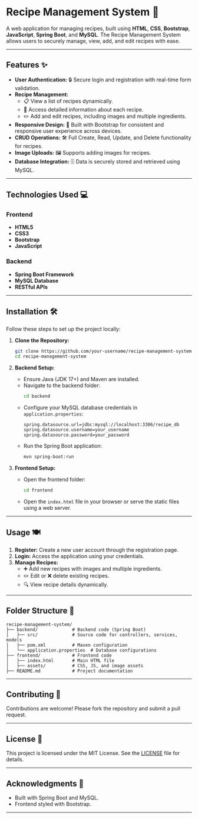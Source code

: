 # Recipe Management System 🍴

A web application for managing recipes, built using **HTML**, **CSS**, **Bootstrap**, **JavaScript**, **Spring Boot**, and **MySQL**. The Recipe Management System allows users to securely manage, view, add, and edit recipes with ease.

---

## Features ✨

- **User Authentication:** 🔒 Secure login and registration with real-time form validation.
- **Recipe Management:**
  - 📋 View a list of recipes dynamically.
  - 📖 Access detailed information about each recipe.
  - ✏️ Add and edit recipes, including images and multiple ingredients.
- **Responsive Design:** 📱 Built with Bootstrap for consistent and responsive user experience across devices.
- **CRUD Operations:** 🛠️ Full Create, Read, Update, and Delete functionality for recipes.
- **Image Uploads:** 🖼️ Supports adding images for recipes.
- **Database Integration:** 🗄️ Data is securely stored and retrieved using MySQL.

---

## Technologies Used 💻

### Frontend
- **HTML5**
- **CSS3**
- **Bootstrap**
- **JavaScript**

### Backend
- **Spring Boot Framework**
- **MySQL Database**
- **RESTful APIs**

---

## Installation 🛠️

Follow these steps to set up the project locally:

1. **Clone the Repository:**
   ```bash
   git clone https://github.com/your-username/recipe-management-system.git
   cd recipe-management-system
   ```

2. **Backend Setup:**
   - Ensure Java (JDK 17+) and Maven are installed.
   - Navigate to the backend folder:
     ```bash
     cd backend
     ```
   - Configure your MySQL database credentials in `application.properties`:
     ```properties
     spring.datasource.url=jdbc:mysql://localhost:3306/recipe_db
     spring.datasource.username=your_username
     spring.datasource.password=your_password
     ```
   - Run the Spring Boot application:
     ```bash
     mvn spring-boot:run
     ```

3. **Frontend Setup:**
   - Open the frontend folder:
     ```bash
     cd frontend
     ```
   - Open the `index.html` file in your browser or serve the static files using a web server.

---

## Usage 🍽️

1. **Register:** Create a new user account through the registration page.
2. **Login:** Access the application using your credentials.
3. **Manage Recipes:**
   - ➕ Add new recipes with images and multiple ingredients.
   - ✏️ Edit or ❌ delete existing recipes.
   - 🔍 View recipe details dynamically.

---

## Folder Structure 📂

```plaintext
recipe-management-system/
├── backend/             # Backend code (Spring Boot)
│   ├── src/             # Source code for controllers, services, models
│   ├── pom.xml          # Maven configuration
│   └── application.properties  # Database configurations
├── frontend/            # Frontend code
│   ├── index.html       # Main HTML file
│   ├── assets/          # CSS, JS, and image assets
├── README.md            # Project documentation
```

---



## Contributing 🤝

Contributions are welcome! Please fork the repository and submit a pull request.

---

## License 📜

This project is licensed under the MIT License. See the [LICENSE](LICENSE) file for details.

---

## Acknowledgments 🙌

- Built with Spring Boot and MySQL.
- Frontend styled with Bootstrap.

---

